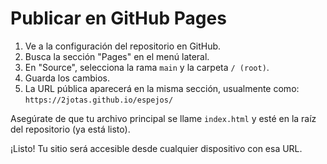 # Publicar en GitHub Pages

1. Ve a la configuración del repositorio en GitHub.
2. Busca la sección "Pages" en el menú lateral.
3. En "Source", selecciona la rama `main` y la carpeta `/ (root)`.
4. Guarda los cambios.
5. La URL pública aparecerá en la misma sección, usualmente como:
   `https://2jotas.github.io/espejos/`

Asegúrate de que tu archivo principal se llame `index.html` y esté en la raíz del repositorio (ya está listo).

¡Listo! Tu sitio será accesible desde cualquier dispositivo con esa URL.
